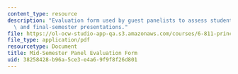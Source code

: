 ```yaml
---
content_type: resource
description: "Evaluation form used by guest panelists to assess students\u2019 mid-\
  \ and final-semester presentations."
file: https://ol-ocw-studio-app-qa.s3.amazonaws.com/courses/6-811-principles-and-practice-of-assistive-technology-fall-2014/38258428b96a5ce3e4a69f9f8f26d801_PanelEvalForm.pdf
file_type: application/pdf
resourcetype: Document
title: Mid-Semester Panel Evaluation Form
uid: 38258428-b96a-5ce3-e4a6-9f9f8f26d801
---
```

